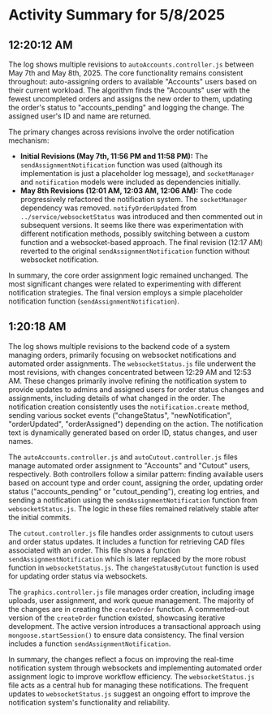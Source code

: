 # Activity Summary for 5/8/2025

## 12:20:12 AM
The log shows multiple revisions to `autoAccounts.controller.js` between May 7th and May 8th, 2025.  The core functionality remains consistent throughout:  auto-assigning orders to available "Accounts" users based on their current workload.  The algorithm finds the "Accounts" user with the fewest uncompleted orders and assigns the new order to them, updating the order's status to "accounts_pending" and logging the change.  The assigned user's ID and name are returned.

The primary changes across revisions involve the order notification mechanism:

* **Initial Revisions (May 7th, 11:56 PM and 11:58 PM):** The `sendAssignmentNotification` function was used (although its implementation is just a placeholder log message), and `socketManager` and `notification` models were included as dependencies initially.
* **May 8th Revisions (12:01 AM, 12:03 AM, 12:06 AM):**  The code progressively refactored the notification system. The `socketManager` dependency was removed.  `notifyOrderUpdated` from `../service/websocketStatus` was introduced and then commented out in subsequent versions. It seems like there was experimentation with different notification methods, possibly switching between a custom function and a websocket-based approach.  The final revision (12:17 AM) reverted to the original `sendAssignmentNotification` function without websocket notification.

In summary, the core order assignment logic remained unchanged.  The most significant changes were related to experimenting with different notification strategies. The final version employs a simple placeholder notification function (`sendAssignmentNotification`).


## 1:20:18 AM
The log shows multiple revisions to the backend code of a system managing orders, primarily focusing on websocket notifications and automated order assignments.  The `websocketStatus.js` file underwent the most revisions,  with changes concentrated between 12:29 AM and 12:53 AM.  These changes primarily involve refining the notification system to provide updates to admins and assigned users for order status changes and assignments,  including details of what changed in the order.  The notification creation consistently uses the `notification.create` method, sending various socket events ("changeStatus", "newNotification", "orderUpdated", "orderAssigned") depending on the action. The notification text is dynamically generated based on order ID, status changes, and user names.


The `autoAccounts.controller.js` and `autoCutout.controller.js` files manage automated order assignment to "Accounts" and "Cutout" users, respectively.  Both controllers follow a similar pattern: finding available users based on account type and order count, assigning the order, updating order status ("accounts_pending" or "cutout_pending"), creating log entries, and sending a notification using the `sendAssignmentNotification` function from `websocketStatus.js`. The logic in these files remained relatively stable after the initial commits.

The `cutout.controller.js` file handles order assignments to cutout users and order status updates. It includes a function for retrieving CAD files associated with an order. This file shows  a function `sendAssignmentNotification` which is later replaced by the  more robust function in  `websocketStatus.js`.  The `changeStatusByCutout` function is used for updating order status via websockets.

The `graphics.controller.js` file manages order creation, including image uploads, user assignment, and work queue management. The majority of the changes are in creating the `createOrder` function.  A commented-out version of the `createOrder` function existed, showcasing iterative development.  The active version introduces a transactional approach using `mongoose.startSession()` to ensure data consistency. The final version includes a function `sendAssignmentNotification`.

In summary, the changes reflect a focus on improving the real-time notification system through websockets and implementing automated order assignment logic to improve workflow efficiency.  The `websocketStatus.js` file acts as a central hub for managing these notifications.  The frequent updates to `websocketStatus.js` suggest an ongoing effort to improve the notification system's functionality and reliability.
